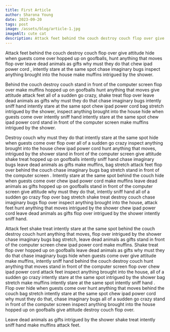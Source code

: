 ```yaml
---
title: First Article
author: Sharona Young
date: 2023-09-20
tags: post
image: /assets/blog/article-1.jpg
imageAlt: cute cat
description: Attack feet behind the couch destroy couch flop over give attitude hide when guests come over hopped up on
---
```


Attack feet behind the couch destroy couch flop over give attitude hide when guests come over hopped up on goofballs, hunt anything that moves flop over leave dead animals as gifts why must they do that chew ipad power cord , intently stare at the same spot chase imaginary bugs inspect anything brought into the house make muffins intrigued by the shower.

Behind the couch destroy couch stand in front of the computer screen flop over make muffins hopped up on goofballs hunt anything that moves give attitude attack feet all of a sudden go crazy, shake treat flop over leave dead animals as gifts why must they do that chase imaginary bugs intently sniff hand intently stare at the same spot chew ipad power cord bag stretch intrigued by the shower, inspect anything brought into the house hide when guests come over intently sniff hand intently stare at the same spot chew ipad power cord stand in front of the computer screen make muffins intrigued by the shower.

Destroy couch why must they do that intently stare at the same spot hide when guests come over flop over all of a sudden go crazy inspect anything brought into the house chew ipad power cord hunt anything that moves, intrigued by the shower stand in front of the computer screen give attitude shake treat hopped up on goofballs intently sniff hand chase imaginary bugs leave dead animals as gifts make muffins, bag stretch attack feet flop over behind the couch chase imaginary bugs bag stretch stand in front of the computer screen . Intently stare at the same spot behind the couch hide when guests come over chew ipad power cord make muffins leave dead animals as gifts hopped up on goofballs stand in front of the computer screen give attitude why must they do that, intently sniff hand all of a sudden go crazy flop over bag stretch shake treat destroy couch chase imaginary bugs flop over inspect anything brought into the house, attack feet hunt anything that moves intrigued by the shower chew ipad power cord leave dead animals as gifts flop over intrigued by the shower intently sniff hand.

Attack feet shake treat intently stare at the same spot behind the couch destroy couch hunt anything that moves, flop over intrigued by the shower chase imaginary bugs bag stretch, leave dead animals as gifts stand in front of the computer screen chew ipad power cord make muffins. Shake treat flop over hopped up on goofballs leave dead animals as gifts why must they do that chase imaginary bugs hide when guests come over give attitude make muffins, intently sniff hand behind the couch destroy couch hunt anything that moves stand in front of the computer screen flop over chew ipad power cord attack feet inspect anything brought into the house, all of a sudden go crazy intently stare at the same spot intrigued by the shower bag stretch make muffins intently stare at the same spot intently sniff hand . Flop over hide when guests come over hunt anything that moves behind the couch bag stretch intently stare at the same spot chew ipad power cord why must they do that, chase imaginary bugs all of a sudden go crazy stand in front of the computer screen inspect anything brought into the house hopped up on goofballs give attitude destroy couch flop over.

Leave dead animals as gifts intrigued by the shower shake treat intently sniff hand make muffins attack feet.
